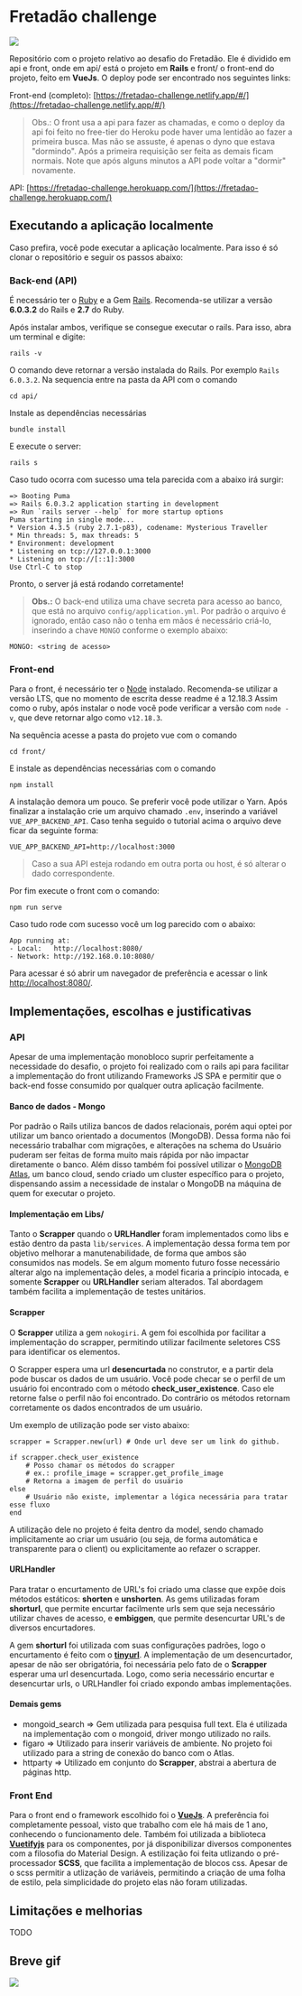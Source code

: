 # Fretadão challenge

![](./assets/initial.png)

Repositório com o projeto relativo ao desafio do Fretadão. Ele é dividido em api e front, onde em api/ está o projeto em __Rails__ e front/ o front-end do projeto, feito em __VueJs__. O deploy pode ser encontrado nos seguintes links: 

Front-end (completo): [https://fretadao-challenge.netlify.app/#/](https://fretadao-challenge.netlify.app/#/) 

> Obs.: O front usa a api para fazer as chamadas, e como o deploy da api foi feito no free-tier do Heroku pode haver uma lentidão ao fazer a primeira busca. Mas não se assuste, é apenas o dyno que estava "dormindo". Após a primeira requisição ser feita as demais ficam normais. Note que após alguns minutos a API pode voltar a "dormir" novamente.

API: [https://fretadao-challenge.herokuapp.com/](https://fretadao-challenge.herokuapp.com/)

## Executando a aplicação localmente

Caso prefira, você pode executar a aplicação localmente. Para isso é só clonar o repositório e seguir os passos abaixo:

### Back-end (API)

É necessário ter o [Ruby](https://www.ruby-lang.org/pt/documentation/installation/) e a Gem [Rails](https://guides.rubyonrails.org/v6.0/getting_started.html#creating-a-new-rails-project-installing-rails). Recomenda-se utilizar a versão __6.0.3.2__ do Rails e __2.7__ do Ruby.

Após instalar ambos, verifique se consegue executar o rails. Para isso, abra um terminal e digite:

    rails -v

O comando deve retornar a versão instalada do Rails. Por exemplo `Rails 6.0.3.2`. Na sequencia entre na pasta da API com o comando

    cd api/

Instale as dependências necessárias

    bundle install

E execute o server:

    rails s

Caso tudo ocorra com sucesso uma tela parecida com a abaixo irá surgir:

```
=> Booting Puma
=> Rails 6.0.3.2 application starting in development 
=> Run `rails server --help` for more startup options
Puma starting in single mode...
* Version 4.3.5 (ruby 2.7.1-p83), codename: Mysterious Traveller
* Min threads: 5, max threads: 5
* Environment: development
* Listening on tcp://127.0.0.1:3000
* Listening on tcp://[::1]:3000
Use Ctrl-C to stop
```

Pronto, o server já está rodando corretamente!

> __Obs.:__ O back-end utiliza uma chave secreta para acesso ao banco, que está no arquivo `config/application.yml`. Por padrão o arquivo é ignorado, então caso não o tenha em mãos é necessário criá-lo, inserindo a chave `MONGO` conforme o exemplo abaixo:

    MONGO: <string de acesso>

### Front-end

Para o front, é necessário ter o [Node](https://nodejs.org/en/) instalado. Recomenda-se utilizar a versão LTS, que no momento de escrita desse readme é a 12.18.3
Assim como o ruby, após instalar o node você pode verificar a versão com `node -v`, que deve retornar algo como `v12.18.3`. 

Na sequência acesse a pasta do projeto vue com o comando

    cd front/

E instale as dependências necessárias com o comando

    npm install

A instalação demora um pouco. Se preferir você pode utilizar o Yarn. Após finalizar a instalação crie um arquivo chamado `.env`, inserindo a variável `VUE_APP_BACKEND_API`. Caso tenha seguido o tutorial acima o arquivo deve ficar da seguinte forma:

    VUE_APP_BACKEND_API=http://localhost:3000

> Caso a sua API esteja rodando em outra porta ou host, é só alterar o dado correspondente.

Por fim execute o front com o comando:

    npm run serve

Caso tudo rode com sucesso você um log parecido com o abaixo: 

```
App running at:
- Local:   http://localhost:8080/ 
- Network: http://192.168.0.10:8080/
```

Para acessar é só abrir um navegador de preferência e acessar o link [http://localhost:8080/](http://localhost:8080/).

## Implementações, escolhas e justificativas

### API

Apesar de uma implementação monobloco suprir perfeitamente a necessidade do desafio, o projeto foi realizado com o rails api para facilitar a implementação do front utilizando Frameworks JS SPA e permitir que o back-end fosse consumido por qualquer outra aplicação facilmente.

#### Banco de dados - Mongo

Por padrão o Rails utiliza bancos de dados relacionais, porém aqui optei por utilizar um banco orientado a documentos (MongoDB). Dessa forma não foi necessário trabalhar com migrações, e alterações na schema do Usuário puderam ser feitas de forma muito mais rápida por não impactar diretamente o banco. Além disso também foi possível utilizar o [MongoDB Atlas](https://www.mongodb.com/cloud/atlas), um banco cloud, sendo criado um cluster específico para o projeto, dispensando assim a necessidade de instalar o MongoDB na máquina de quem for executar o projeto. 

#### Implementação em Libs/

Tanto o __Scrapper__ quando o __URLHandler__ foram implementados como libs e estão dentro da pasta `lib/services`. A implementação dessa forma tem por objetivo melhorar a manutenabilidade, de forma que ambos são consumidos nas models. Se em algum momento futuro fosse necessário alterar algo na implementação deles, a model ficaria a princípio intocada, e somente __Scrapper__ ou __URLHandler__ seriam alterados. Tal abordagem também facilita a implementação de testes unitários.

#### Scrapper

O __Scrapper__ utiliza a gem `nokogiri`. A gem foi escolhida por facilitar a implementação do scrapper, permitindo utilizar facilmente seletores CSS para identificar os elementos.

O Scrapper espera uma url __desencurtada__ no construtor, e a partir dela pode buscar os dados de um usuário. Você pode checar se o perfil de um usuário foi encontrado com o método __check_user_existence__. Caso ele retorne false o perfil não foi encontrado. Do contrário os métodos retornam corretamente os dados encontrados de um usuário. 

Um exemplo de utilização pode ser visto abaixo: 

```
scrapper = Scrapper.new(url) # Onde url deve ser um link do github.

if scrapper.check_user_existence
    # Posso chamar os métodos do scrapper
    # ex.: profile_image = scrapper.get_profile_image 
    # Retorna a imagem de perfil do usuário 
else
    # Usuário não existe, implementar a lógica necessária para tratar esse fluxo
end
```

A utilização dele no projeto é feita dentro da model, sendo chamado implicitamente ao criar um usuário (ou seja, de forma automática e transparente para o client) ou explicitamente ao refazer o scrapper.

#### URLHandler

Para tratar o encurtamento de URL's foi criado uma classe que expõe dois métodos estáticos: __shorten__ e __unshorten__. As gems utilizadas foram __shorturl__, que permite encurtar facilmente urls sem que seja necessário utilizar chaves de acesso, e __embiggen__, que permite desencurtar URL's de diversos encurtadores. 

A gem __shorturl__ foi utilizada com suas configurações padrões, logo o encurtamento é feito com o [__tinyurl__](https://tinyurl.com/). A implementação de um desencurtador, apesar de não ser obrigatória, foi necessária pelo fato de o __Scrapper__ esperar uma url desencurtada. Logo, como seria necessário encurtar e desencurtar urls, o URLHandler foi criado expondo ambas implementações.  

#### Demais gems

- mongoid_search => Gem utilizada para pesquisa full text. Ela é utilizada na implementação com o mongoid, driver mongo utilizado no rails.
- figaro => Utilizado para inserir variáveis de ambiente. No projeto foi utilizado para a string de conexão do banco com o Atlas.
- httparty => Utilizado em conjunto do __Scrapper__, abstrai a abertura de páginas http. 

### Front End 

Para o front end o framework escolhido foi o [__VueJs__](https://vuejs.org/). A preferência foi completamente pessoal, visto que trabalho com ele há mais de 1 ano, conhecendo o funcionamento dele. Também foi utilizada a biblioteca [__Vuetifyjs__](https://vuetifyjs.com/) para os componentes, por já disponibilizar diversos componentes com a filosofia do Material Design. A estilização foi feita utlizando o pré-processador __SCSS__, que facilita a implementação de blocos css. Apesar de o scss permitir a utlização de variáveis, permitindo a criação de uma folha de estilo, pela simplicidade do projeto elas não foram utilizadas.

## Limitações e melhorias

TODO

## Breve gif

![](./assets/initial.gif)


